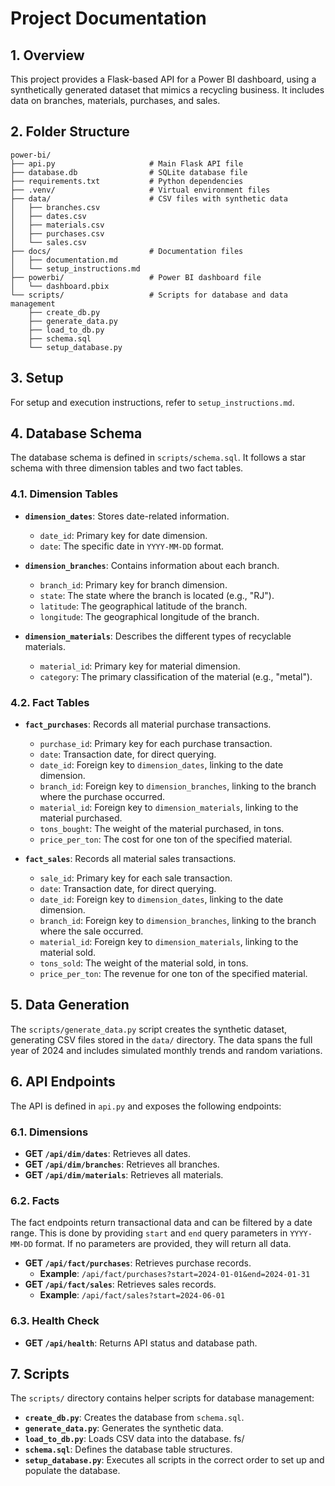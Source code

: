 # Project Documentation

## 1. Overview

This project provides a Flask-based API for a Power BI dashboard, using a synthetically generated dataset that mimics a recycling business. It includes data on branches, materials, purchases, and sales.

## 2. Folder Structure

```
power-bi/
├── api.py                     # Main Flask API file
├── database.db                # SQLite database file
├── requirements.txt           # Python dependencies
├── .venv/                     # Virtual environment files
├── data/                      # CSV files with synthetic data
│   ├── branches.csv
│   ├── dates.csv
│   ├── materials.csv
│   ├── purchases.csv
│   └── sales.csv
├── docs/                      # Documentation files
│   ├── documentation.md
│   └── setup_instructions.md
├── powerbi/                   # Power BI dashboard file
│   └── dashboard.pbix
└── scripts/                   # Scripts for database and data management
    ├── create_db.py
    ├── generate_data.py
    ├── load_to_db.py
    ├── schema.sql
    └── setup_database.py
```

## 3. Setup

For setup and execution instructions, refer to `setup_instructions.md`.

## 4. Database Schema

The database schema is defined in `scripts/schema.sql`. It follows a star schema with three dimension tables and two fact tables.

### 4.1. Dimension Tables

-   **`dimension_dates`**: Stores date-related information.
    -   `date_id`: Primary key for date dimension.
    -   `date`: The specific date in `YYYY-MM-DD` format.

-   **`dimension_branches`**: Contains information about each branch.
    -   `branch_id`: Primary key for branch dimension.
    -   `state`: The state where the branch is located (e.g., "RJ").
    -   `latitude`: The geographical latitude of the branch.
    -   `longitude`: The geographical longitude of the branch.

-   **`dimension_materials`**: Describes the different types of recyclable materials.
    -   `material_id`: Primary key for material dimension.
    -   `category`: The primary classification of the material (e.g., "metal").

### 4.2. Fact Tables

-   **`fact_purchases`**: Records all material purchase transactions.
    -   `purchase_id`: Primary key for each purchase transaction.
    -   `date`: Transaction date, for direct querying.
    -   `date_id`: Foreign key to `dimension_dates`, linking to the date dimension.
    -   `branch_id`: Foreign key to `dimension_branches`, linking to the branch where the purchase occurred.
    -   `material_id`: Foreign key to `dimension_materials`, linking to the material purchased.
    -   `tons_bought`: The weight of the material purchased, in tons.
    -   `price_per_ton`: The cost for one ton of the specified material.

-   **`fact_sales`**: Records all material sales transactions.
    -   `sale_id`: Primary key for each sale transaction.
    -   `date`: Transaction date, for direct querying.
    -   `date_id`: Foreign key to `dimension_dates`, linking to the date dimension.
    -   `branch_id`: Foreign key to `dimension_branches`, linking to the branch where the sale occurred.
    -   `material_id`: Foreign key to `dimension_materials`, linking to the material sold.
    -   `tons_sold`: The weight of the material sold, in tons.
    -   `price_per_ton`: The revenue for one ton of the specified material.

## 5. Data Generation

The `scripts/generate_data.py` script creates the synthetic dataset, generating CSV files stored in the `data/` directory. The data spans the full year of 2024 and includes simulated monthly trends and random variations.

## 6. API Endpoints

The API is defined in `api.py` and exposes the following endpoints:

### 6.1. Dimensions

-   **GET `/api/dim/dates`**: Retrieves all dates.
-   **GET `/api/dim/branches`**: Retrieves all branches.
-   **GET `/api/dim/materials`**: Retrieves all materials.

### 6.2. Facts

The fact endpoints return transactional data and can be filtered by a date range. This is done by providing `start` and `end` query parameters in `YYYY-MM-DD` format. If no parameters are provided, they will return all data.

-   **GET `/api/fact/purchases`**: Retrieves purchase records.
    -   **Example**: `/api/fact/purchases?start=2024-01-01&end=2024-01-31`
-   **GET `/api/fact/sales`**: Retrieves sales records.
    -   **Example**: `/api/fact/sales?start=2024-06-01`

### 6.3. Health Check

-   **GET `/api/health`**: Returns API status and database path.

## 7. Scripts

The `scripts/` directory contains helper scripts for database management:

-   **`create_db.py`**: Creates the database from `schema.sql`.
-   **`generate_data.py`**: Generates the synthetic data.
-   **`load_to_db.py`**: Loads CSV data into the database.
fs/
-   **`schema.sql`**: Defines the database table structures.
-   **`setup_database.py`**: Executes all scripts in the correct order to set up and populate the database.